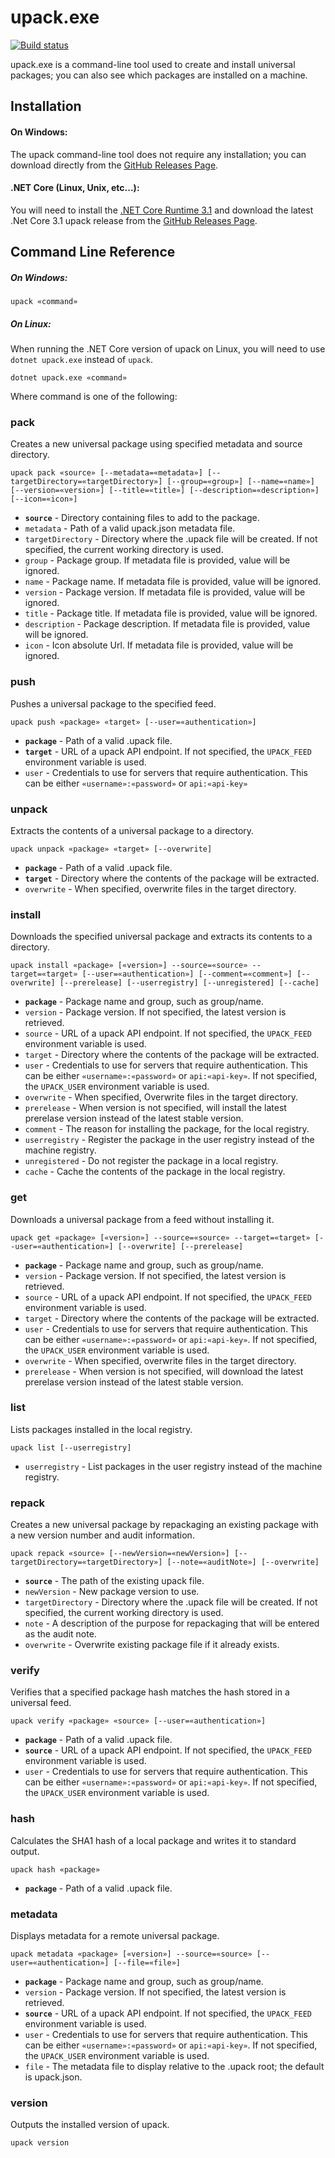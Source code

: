 # upack.exe

[![Build status](https://buildmaster.inedo.com/api/ci-badges/image?API_Key=badges&$ApplicationId=10)](https://buildmaster.inedo.com/api/ci-badges/link?API_Key=badges&$ApplicationId=10)

upack.exe is a command-line tool used to create and install universal packages; you can also see which packages are installed on a machine.

## Installation

#### On Windows:

The upack command-line tool does not require any installation; you can download directly from the [GitHub Releases Page](https://github.com/Inedo/upack/releases).

#### .NET Core (Linux, Unix, etc...):

You will need to install the [.NET Core Runtime 3.1](https://dotnet.microsoft.com/download/dotnet-core/3.1) and download the latest .Net Core 3.1 upack release from the [GitHub Releases Page](https://github.com/Inedo/upack/releases).  

## Command Line Reference

##### On Windows:

    upack «command»

##### On Linux:

When running the .NET Core version of upack on Linux, you will need to use `dotnet upack.exe` instead of `upack`.

    dotnet upack.exe «command»

Where command is one of the following:

### pack

Creates a new universal package using specified metadata and source directory.
    
    upack pack «source» [--metadata=«metadata»] [--targetDirectory=«targetDirectory»] [--group=«group»] [--name=«name»] [--version=«version»] [--title=«title»] [--description=«description»] [--icon=«icon»]

 - **`source`** - Directory containing files to add to the package.
 - `metadata` - Path of a valid upack.json metadata file.
 - `targetDirectory` - Directory where the .upack file will be created. If not specified, the current working directory is used.
 - `group` - Package group. If metadata file is provided, value will be ignored.
 - `name` - Package name. If metadata file is provided, value will be ignored.
 - `version` - Package version. If metadata file is provided, value will be ignored.
 - `title` - Package title. If metadata file is provided, value will be ignored.
 - `description` - Package description. If metadata file is provided, value will be ignored.
 - `icon` - Icon absolute Url. If metadata file is provided, value will be ignored.

### push

Pushes a universal package to the specified feed.

    upack push «package» «target» [--user=«authentication»]

 - **`package`** - Path of a valid .upack file.
 - **`target`** - URL of a upack API endpoint. If not specified, the `UPACK_FEED` environment variable is used.
 - `user` - Credentials to use for servers that require authentication. This can be either `«username»:«password»` or `api:«api-key»`

### unpack

Extracts the contents of a universal package to a directory.

    upack unpack «package» «target» [--overwrite]

 - **`package`** - Path of a valid .upack file.
 - **`target`** - Directory where the contents of the package will be extracted.
 - `overwrite` - When specified, overwrite files in the target directory.

### install

Downloads the specified universal package and extracts its contents to a directory.

    upack install «package» [«version»] --source=«source» --target=«target» [--user=«authentication»] [--comment=«comment»] [--overwrite] [--prerelease] [--userregistry] [--unregistered] [--cache]

 - **`package`** - Package name and group, such as group/name.
 - `version` - Package version. If not specified, the latest version is retrieved.
 - `source` - URL of a upack API endpoint. If not specified, the `UPACK_FEED` environment variable is used.
 - `target` - Directory where the contents of the package will be extracted.
 - `user` - Credentials to use for servers that require authentication. This can be either `«username»:«password»` or `api:«api-key»`. If not specified, the `UPACK_USER` environment variable is used.
 - `overwrite` - When specified, Overwrite files in the target directory.
 - `prerelease` - When version is not specified, will install the latest prerelase version instead of the latest stable version.
 - `comment` - The reason for installing the package, for the local registry.
 - `userregistry` - Register the package in the user registry instead of the machine registry.
 - `unregistered` - Do not register the package in a local registry.
 - `cache` - Cache the contents of the package in the local registry.

### get

Downloads a universal package from a feed without installing it.

    upack get «package» [«version»] --source=«source» --target=«target» [--user=«authentication»] [--overwrite] [--prerelease]

 - **`package`** - Package name and group, such as group/name.
 - `version` - Package version. If not specified, the latest version is retrieved.
 - `source` - URL of a upack API endpoint. If not specified, the `UPACK_FEED` environment variable is used.
 - `target` - Directory where the contents of the package will be extracted.
 - `user` - Credentials to use for servers that require authentication. This can be either `«username»:«password»` or `api:«api-key»`. If not specified, the `UPACK_USER` environment variable is used.
 - `overwrite` - When specified, overwrite files in the target directory.
 - `prerelease` - When version is not specified, will download the latest prerelase version instead of the latest stable version.

### list

Lists packages installed in the local registry.

    upack list [--userregistry]

 - `userregistry` - List packages in the user registry instead of the machine registry.

### repack

Creates a new universal package by repackaging an existing package with a new version number and audit information.

    upack repack «source» [--newVersion=«newVersion»] [--targetDirectory=«targetDirectory»] [--note=«auditNote»] [--overwrite] 

 - **`source`** - The path of the existing upack file.
 - `newVersion` - New package version to use.
 - `targetDirectory` - Directory where the .upack file will be created. If not specified, the current working directory is used. 
 - `note` - A description of the purpose for repackaging that will be entered as the audit note.
 - `overwrite` - Overwrite existing package file if it already exists.

### verify

Verifies that a specified package hash matches the hash stored in a universal feed.

    upack verify «package» «source» [--user=«authentication»]

 - **`package`** - Path of a valid .upack file.
 - **`source`** - URL of a upack API endpoint. If not specified, the `UPACK_FEED` environment variable is used.
 - `user` - Credentials to use for servers that require authentication. This can be either `«username»:«password»` or `api:«api-key»`. If not specified, the `UPACK_USER` environment variable is used.

### hash

Calculates the SHA1 hash of a local package and writes it to standard output.

    upack hash «package»

 - **`package`** - Path of a valid .upack file.

### metadata

Displays metadata for a remote universal package.

    upack metadata «package» [«version»] --source=«source» [--user=«authentication»] [--file=«file»]

 - **`package`** - Package name and group, such as group/name.
 - `version` - Package version. If not specified, the latest version is retrieved.
 - **`source`** - URL of a upack API endpoint. If not specified, the `UPACK_FEED` environment variable is used.
 - `user` - Credentials to use for servers that require authentication. This can be either `«username»:«password»` or `api:«api-key»`. If not specified, the `UPACK_USER` environment variable is used.
 - `file` - The metadata file to display relative to the .upack root; the default is upack.json.

### version

Outputs the installed version of upack.

    upack version
